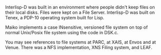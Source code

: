 Interlisp-D was built in an environment where people didn't keep files on their local disks. Files were kept on a File Server.
Interlisp-D was built on Tenex, a PDP-10 operating system built for Lisp.

Maiko implements a case INsensitive, versioned file system on top of normal Unix/Posix file system using the code in DSK.c.

You may see references to file systems at PARC, at XAIS, at Envos and at Venue. There was a NFS implementation, XNS Filing system, and LEAF.


